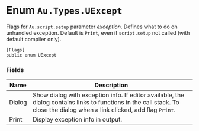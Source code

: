 # Enum `Au.Types.UExcept`

Flags for `Au.script.setup` parameter *exception*. Defines what to do on unhandled exception. Default is `Print`, even if `script.setup` not called (with default compiler only).

```
[Flags]
public enum UExcept
```

### Fields

| Name | Description |
| --- | --- |
| Dialog | Show dialog with exception info. If editor available, the dialog contains links to functions in the call stack. To close the dialog when a link clicked, add flag `Print`. |
| Print | Display exception info in output. |